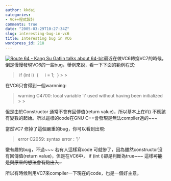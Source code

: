 ```yaml
---
author: kkdai
categories:
- VC++程式設計
comments: true
date: "2005-03-29T10:27:34Z"
slug: interesting-bug-in-vc6
title: Interesting bug in VC6
wordpress_id: 218
---
```


[![Route 64 - Kang Su Gatlin talks about 64-bit](http://msdn.microsoft.com/nodehomes/graphics/80x60/Channel9_80x60.jpg)](http://channel9.msdn.com/showpost.aspx?postid=51671)最近在做VC6轉換VC7的時候，倒是慢慢發現VC6的一些bug，舉例來說，看一下下面的範例程式:

<blockquote> if (int i)  
 {  
    i = 1;  
 }
> 
> </blockquote>

在VC6只會得到一個warnning:

<blockquote>warning C4700: local variable 'i' used without having been initialized
> 
> </blockquote>

但是由於Constructor 通常不會有回傳值(return value)，所以基本上在if() 不應該有變數的起始。所以這樣的code在GNU C++會發現是無法compiler過的~~~

當然VC7 修掉了這個嚴重的bug，你可以看到出現:

<blockquote>error C2059: syntax error : ')'  

> 
> </blockquote>

蠻有趣的bug，不過~~~ 若有人這樣寫code 可就慘了，因為雖然constructor沒有回傳值(return value)，但是在VC6中， if (int i)卻是判斷為true~~~ 這樣~~可能是與原來的想法會有點出入~~~

所以有時候利用VC7來compiler一下現在的code，也是一個好主意。

